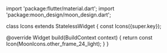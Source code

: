 import 'package:flutter/material.dart';
import 'package:moon_design/moon_design.dart';

class Icons extends StatelessWidget {
  const Icons({super.key});

  @override
  Widget build(BuildContext context) {
    return const Icon(MoonIcons.other_frame_24_light);
  }
}